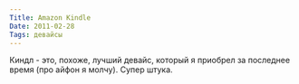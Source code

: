 ```yaml
---
Title: Amazon Kindle
Date: 2011-02-28
Tags: девайсы
---
```


<div class="text"><p>Киндл - это, похоже, лучший девайс, который я приобрел за последнее время (про айфон я молчу). Супер штука.</p></div>